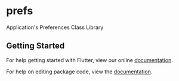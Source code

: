 # prefs

Application&#x27;s Preferences Class Library

## Getting Started

For help getting started with Flutter, view our online [documentation](https://flutter.io/).

For help on editing package code, view the [documentation](https://flutter.io/developing-packages/).
